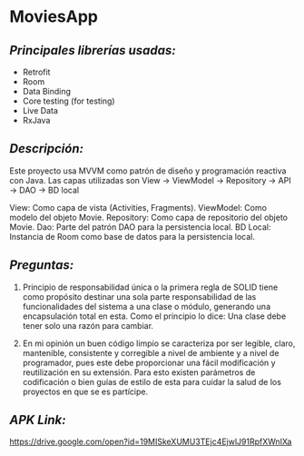# MoviesApp 

## *Principales librerías usadas:*
- Retrofit
- Room
- Data Binding
- Core testing (for testing)
- Live Data
- RxJava


## *Descripción:*
Este proyecto usa MVVM como patrón de diseño y programación reactiva con Java. Las capas utilizadas son 
View -> ViewModel -> Repository -> API -> DAO -> BD local

View: Como capa de vista (Activities, Fragments).
ViewModel: Como modelo del objeto Movie.
Repository: Como capa de repositorio del objeto Movie.
Dao: Parte del patrón DAO para la persistencia local.
BD Local: Instancia de Room como base de datos para la persistencia local. 

## *Preguntas:*
1. Principio de responsabilidad única o la primera regla de SOLID tiene como propósito destinar una sola parte responsabilidad de las funcionalidades del sistema a una clase o módulo, generando una encapsulación total en esta. Como el principio lo dice: Una clase debe tener solo una razón para cambiar.

2. En mi opinión un buen código limpio se caracteriza por ser legible, claro, mantenible, consistente y corregible a nivel de ambiente y a nivel de programador, pues este debe proporcionar una fácil modificación y reutilización en su extensión. Para esto existen parámetros de codificación o bien guías de estilo de esta para cuidar la salud de los proyectos en que se es partícipe.  

## *APK Link:*
https://drive.google.com/open?id=19MISkeXUMU3TEjc4EjwlJ91RpfXWnIXa
